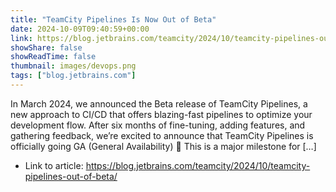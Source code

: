 ```yaml
---
title: "TeamCity Pipelines Is Now Out of Beta"
date: 2024-10-09T09:40:59+00:00
link: https://blog.jetbrains.com/teamcity/2024/10/teamcity-pipelines-out-of-beta/
showShare: false
showReadTime: false
thumbnail: images/devops.png
tags: ["blog.jetbrains.com"]
---
```

In March 2024, we announced the Beta release of TeamCity Pipelines, a new approach to CI/CD that offers blazing-fast pipelines to optimize your development flow. After six months of fine-tuning, adding features, and gathering feedback, we’re excited to announce that TeamCity Pipelines is officially going GA (General Availability) 🎉 This is a major milestone for […]

- Link to article: https://blog.jetbrains.com/teamcity/2024/10/teamcity-pipelines-out-of-beta/